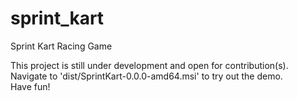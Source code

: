 # sprint_kart

Sprint Kart Racing Game  
  
This project is still under development and open for contribution(s).  
Navigate to 'dist/SprintKart-0.0.0-amd64.msi' to try out the demo.  
Have fun!  